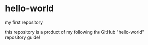 # hello-world
my first repository

this repository is a product of my following the GitHub "hello-world" repository guide!
